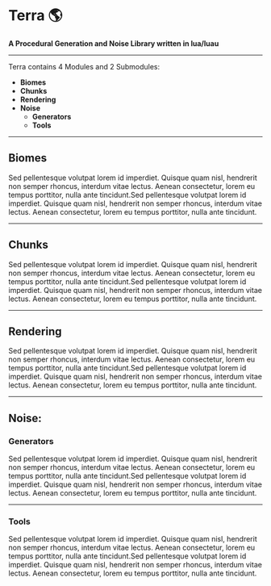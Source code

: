 # Terra 🌎

**A Procedural Generation and Noise Library written in lua/luau**

---

Terra contains 4 Modules and 2 Submodules:

- **Biomes**  
- **Chunks**  
- **Rendering**  
- **Noise**  
  - **Generators**  
  - **Tools**  

---

## Biomes
  Sed pellentesque volutpat lorem id imperdiet. Quisque quam nisl, hendrerit non semper rhoncus, interdum vitae lectus. Aenean consectetur, 
  lorem eu tempus porttitor, nulla ante tincidunt.Sed pellentesque volutpat lorem id imperdiet. Quisque quam nisl, hendrerit non semper 
  rhoncus, interdum vitae lectus. Aenean consectetur, lorem eu tempus porttitor, nulla ante tincidunt.

---

## Chunks
  Sed pellentesque volutpat lorem id imperdiet. Quisque quam nisl, hendrerit non semper rhoncus, interdum vitae lectus. Aenean consectetur, 
  lorem eu tempus porttitor, nulla ante tincidunt.Sed pellentesque volutpat lorem id imperdiet. Quisque quam nisl, hendrerit non semper 
  rhoncus, interdum vitae lectus. Aenean consectetur, lorem eu tempus porttitor, nulla ante tincidunt.

---

## Rendering
  Sed pellentesque volutpat lorem id imperdiet. Quisque quam nisl, hendrerit non semper rhoncus, interdum vitae lectus. Aenean consectetur, 
  lorem eu tempus porttitor, nulla ante tincidunt.Sed pellentesque volutpat lorem id imperdiet. Quisque quam nisl, hendrerit non semper 
  rhoncus, interdum vitae lectus. Aenean consectetur, lorem eu tempus porttitor, nulla ante tincidunt.

---

## Noise:
### Generators
  Sed pellentesque volutpat lorem id imperdiet. Quisque quam nisl, hendrerit non semper rhoncus, interdum vitae lectus. Aenean consectetur, 
  lorem eu tempus porttitor, nulla ante tincidunt.Sed pellentesque volutpat lorem id imperdiet. Quisque quam nisl, hendrerit non semper 
  rhoncus, interdum vitae lectus. Aenean consectetur, lorem eu tempus porttitor, nulla ante tincidunt.

---

### Tools
  Sed pellentesque volutpat lorem id imperdiet. Quisque quam nisl, hendrerit non semper rhoncus, interdum vitae lectus. Aenean consectetur, 
  lorem eu tempus porttitor, nulla ante tincidunt.Sed pellentesque volutpat lorem id imperdiet. Quisque quam nisl, hendrerit non semper 
  rhoncus, interdum vitae lectus. Aenean consectetur, lorem eu tempus porttitor, nulla ante tincidunt.
